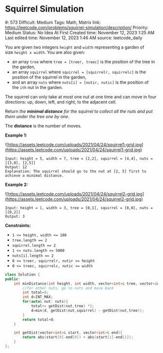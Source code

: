 # Squirrel Simulation

#: 573
Difficult: Medium
Tags: Math, Matrix
link: https://leetcode.com/problems/squirrel-simulation/description/
Priority: Medium
Status: No Idea At First
Created time: November 12, 2023 1:25 AM
Last edited time: November 12, 2023 1:46 AM
source: leetcode_daily

You are given two integers `height` and `width` representing a garden of size `height x width`. You are also given:

- an array `tree` where `tree = [treer, treec]` is the position of the tree in the garden,
- an array `squirrel` where `squirrel = [squirrelr, squirrelc]` is the position of the squirrel in the garden,
- and an array `nuts` where `nuts[i] = [nutir, nutic]` is the position of the `ith` nut in the garden.

The squirrel can only take at most one nut at one time and can move in four directions: up, down, left, and right, to the adjacent cell.

Return *the **minimal distance** for the squirrel to collect all the nuts and put them under the tree one by one*.

The **distance** is the number of moves.

**Example 1:**

![https://assets.leetcode.com/uploads/2021/04/24/squirrel1-grid.jpg](https://assets.leetcode.com/uploads/2021/04/24/squirrel1-grid.jpg)

```
Input: height = 5, width = 7, tree = [2,2], squirrel = [4,4], nuts = [[3,0], [2,5]]
Output: 12
Explanation: The squirrel should go to the nut at [2, 5] first to achieve a minimal distance.

```

**Example 2:**

![https://assets.leetcode.com/uploads/2021/04/24/squirrel2-grid.jpg](https://assets.leetcode.com/uploads/2021/04/24/squirrel2-grid.jpg)

```
Input: height = 1, width = 3, tree = [0,1], squirrel = [0,0], nuts = [[0,2]]
Output: 3

```

**Constraints:**

- `1 <= height, width <= 100`
- `tree.length == 2`
- `squirrel.length == 2`
- `1 <= nuts.length <= 5000`
- `nuts[i].length == 2`
- `0 <= treer, squirrelr, nutir <= height`
- `0 <= treec, squirrelc, nutic <= width`

```cpp
class Solution {
public:
    int minDistance(int height, int width, vector<int>& tree, vector<int>& squirrel, vector<vector<int>>& nuts) {
        //for other nuts, go to nuts and move back
        int total=0;
        int d=INT_MAX;
        for(auto& nut: nuts){
            total+= getDist(nut,tree) *2;
            d=min(d, getDist(nut,squirrel) - getDist(nut,tree));
        }
        return total+d;
    }

    int getDist(vector<int>& start, vector<int>& end){
        return abs(start[0]-end[0]) + abs(start[1]-end[1]);
    }
};
```